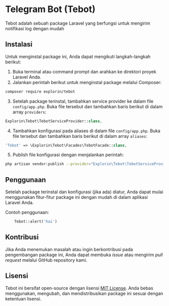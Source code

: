 # Telegram Bot (Tebot)

Tebot adalah sebuah package Laravel yang berfungsi untuk mengirim notifikasi log dengan mudah

## Instalasi

Untuk menginstal package ini, Anda dapat mengikuti langkah-langkah berikut:

1. Buka terminal atau command prompt dan arahkan ke direktori proyek Laravel Anda.
2. Jalankan perintah berikut untuk menginstal package melalui Composer:

```bash
composer require explorin/tebot
```

3. Setelah package terinstal, tambahkan service provider ke dalam file `config/app.php`. Buka file tersebut dan tambahkan baris berikut di dalam array `providers`:

```php
Explorin\Tebot\TebotServiceProvider::class,
```

4. Tambahkan konfigurasi pada aliases di dalam file `config/app.php`. Buka file tersebut dan tambahkan baris berikut di dalam array `aliases`:

```php
'Tebot' => \Explorin\Tebot\Facades\TebotFacade::class,
```

5. Publish file konfigurasi dengan menjalankan perintah:
```bash
php artisan vendor:publish --provider="Explorin\Tebot\TebotServiceProvider::class" --tag=config
```

## Penggunaan

Setelah package terinstal dan konfigurasi (jika ada) diatur, Anda dapat mulai menggunakan fitur-fitur package ini dengan mudah di dalam aplikasi Laravel Anda.

Contoh penggunaan:

```php
    Tebot::alert('hai')
```

## Kontribusi

Jika Anda menemukan masalah atau ingin berkontribusi pada pengembangan package ini, Anda dapat membuka _issue_ atau mengirim _pull request_ melalui GitHub repository kami.

## Lisensi

Tebot ini bersifat open-source dengan lisensi [MIT License](https://opensource.org/licenses/MIT). Anda bebas menggunakan, mengubah, dan mendistribusikan package ini sesuai dengan ketentuan lisensi.